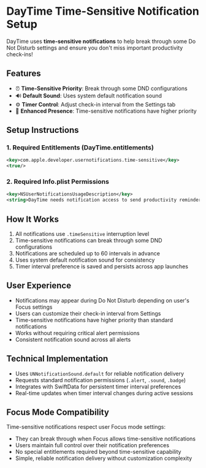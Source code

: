 # DayTime Time-Sensitive Notification Setup

DayTime uses **time-sensitive notifications** to help break through some Do Not Disturb settings and ensure you don't miss important productivity check-ins!

## Features
- ⏰ **Time-Sensitive Priority**: Break through some DND configurations
- 🔊 **Default Sound**: Uses system default notification sound
- ⚙️ **Timer Control**: Adjust check-in interval from the Settings tab
- 📱 **Enhanced Presence**: Time-sensitive notifications have higher priority

## Setup Instructions

### 1. Required Entitlements (DayTime.entitlements)
```xml
<key>com.apple.developer.usernotifications.time-sensitive</key>
<true/>
```

### 2. Required Info.plist Permissions
```xml
<key>NSUserNotificationsUsageDescription</key>
<string>DayTime needs notification access to send productivity reminders that can break through Do Not Disturb mode to help you stay on track with your goals.</string>
```

## How It Works
1. All notifications use `.timeSensitive` interruption level
2. Time-sensitive notifications can break through some DND configurations
3. Notifications are scheduled up to 60 intervals in advance
4. Uses system default notification sound for consistency
5. Timer interval preference is saved and persists across app launches

## User Experience
- Notifications may appear during Do Not Disturb depending on user's Focus settings
- Users can customize their check-in interval from Settings
- Time-sensitive notifications have higher priority than standard notifications
- Works without requiring critical alert permissions
- Consistent notification sound across all alerts

## Technical Implementation
- Uses `UNNotificationSound.default` for reliable notification delivery
- Requests standard notification permissions (`.alert`, `.sound`, `.badge`)
- Integrates with SwiftData for persistent timer interval preferences
- Real-time updates when timer interval changes during active sessions

## Focus Mode Compatibility
Time-sensitive notifications respect user Focus mode settings:
- They can break through when Focus allows time-sensitive notifications
- Users maintain full control over their notification preferences
- No special entitlements required beyond time-sensitive capability
- Simple, reliable notification delivery without customization complexity
